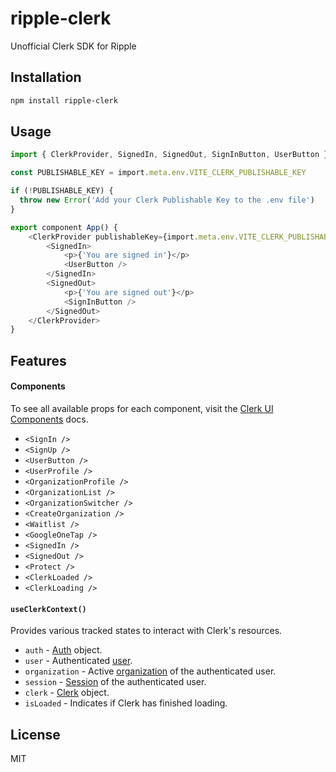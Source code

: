 # ripple-clerk

Unofficial Clerk SDK for Ripple

## Installation

```bash
npm install ripple-clerk
```

## Usage

```ts
import { ClerkProvider, SignedIn, SignedOut, SignInButton, UserButton } from 'ripple-clerk';

const PUBLISHABLE_KEY = import.meta.env.VITE_CLERK_PUBLISHABLE_KEY

if (!PUBLISHABLE_KEY) {
  throw new Error('Add your Clerk Publishable Key to the .env file')
}

export component App() {
    <ClerkProvider publishableKey={import.meta.env.VITE_CLERK_PUBLISHABLE_KEY}>
        <SignedIn>
            <p>{'You are signed in'}</p>
            <UserButton />
        </SignedIn>
        <SignedOut>
            <p>{'You are signed out'}</p>
            <SignInButton />
        </SignedOut>
    </ClerkProvider>
}
```

## Features

#### Components

To see all available props for each component, visit the [Clerk UI Components](https://clerk.com/docs/reference/components/overview) docs.

- `<SignIn />`
- `<SignUp />`
- `<UserButton />`
- `<UserProfile />`
- `<OrganizationProfile />`
- `<OrganizationList />`
- `<OrganizationSwitcher />`
- `<CreateOrganization />`
- `<Waitlist />`
- `<GoogleOneTap />`
- `<SignedIn />`
- `<SignedOut />`
- `<Protect />`
- `<ClerkLoaded />`
- `<ClerkLoading />`

#### `useClerkContext()`

Provides various tracked states to interact with Clerk's resources.

- `auth` - [Auth](https://clerk.com/docs/references/nextjs/auth-object#auth-object) object.
- `user` - Authenticated [user](https://clerk.com/docs/references/javascript/user/user).
- `organization` - Active [organization](https://clerk.com/docs/references/javascript/organization/organization) of the authenticated user.
- `session` - [Session](https://clerk.com/docs/references/javascript/session) of the authenticated user.
- `clerk` - [Clerk](https://clerk.com/docs/references/javascript/clerk/clerk) object.
- `isLoaded` - Indicates if Clerk has finished loading.

## License

MIT
